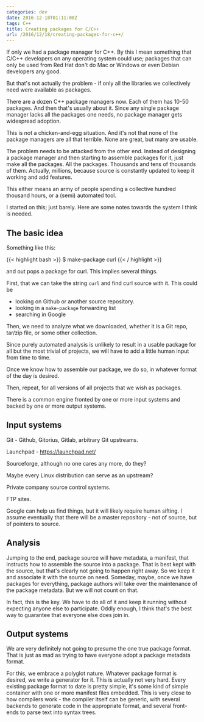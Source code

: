 ```yaml
---
categories: dev
date: 2016-12-18T01:11:00Z
tags: C++
title: Creating packages for C/C++
url: /2016/12/18/creating-packages-for-c++/
---
```


If only we had a package manager for C++. By this I mean something that C/C++ developers on
any operating system could use; packages that can only be used from Red Hat don't do Mac
or Windows or even Debian developers any good.

But that's not actually the problem - if only all the libraries we collectively need
were available as packages.

There are a dozen C++ package managers now. Each of them has 10-50 packages. And then that's
usually about it. Since any single package manager lacks all the packages one needs, no
package manager gets widespread adoption.

This is not a chicken-and-egg situation. And it's not that none of the package managers are
all that terrible. None are great, but many are usable.

The problem needs to be attacked from the other end. Instead of designing a package manager
and then starting to assemble packages for it, just make all the packages. All the packages.
Thousands and tens of thousands of them. Actually, millions, because source is constantly
updated to keep it working and add features.

This either means an army of people spending a collective hundred thousand hours,
or a (semi) automated tool.

I started on this; just barely. Here are some notes towards the system I think is needed.

## The basic idea

Something like this:

{{< highlight bash >}}
$ make-package curl
{{< / highlight >}}

and out pops a package for curl. This implies several things.

First, that we can take the string ``curl`` and find curl source with it. This could be

* looking on Github or another source repository.
* looking in a ``make-package`` forwarding list
* searching in Google

Then, we need to analyze what we downloaded, whether it is a Git repo, tar/zip file, or
some other collection.

Since purely automated analysis is unlikely to result in a usable package for all but the
most trivial of projects, we will have to add a little human input from time to time.

Once we know how to assemble our package, we do so, in whatever format of the day is desired.

Then, repeat, for all versions of all projects that we wish as packages.

There is a common engine fronted by one or more input systems and backed by one or more output
systems.

## Input systems

Git - Github, Gitorius, Gitlab, arbitrary Git upstreams.

Launchpad - https://launchpad.net/

Sourceforge, although no one cares any more, do they?

Maybe every Linux distribution can serve as an upstream?

Private company source control systems.

FTP sites.

Google can help us find things, but it will likely require human sifting. I assume eventually
that there will be a master repository - not of source, but of pointers to source.

## Analysis

Jumping to the end, package source will have metadata, a manifest, that instructs how to
assemble the source into a package. That is best kept with the source, but that's clearly
not going to happen right away. So we keep it and associate it with the source on need. Someday,
maybe, once we have packages for everything, package authors will take over the maintenance
of the package metadata. But we will not count on that.

In fact, this is the key. We have to do all of it and keep it running without expecting
anyone else to participate. Oddly enough, I think that's the best way to guarantee
that everyone else does join in.

## Output systems

We are very definitely not going to presume the one true package format. That is just as mad
as trying to have everyone adopt a package metadata format.

For this, we embrace a polyglot nature. Whatever package format is desired, we write a generator
for it. This is actually not very hard. Every existing package format to date is pretty simple,
it's some kind of simple container with one or more manifest files embedded. This is very close
to how compilers work - the compiler itself can be generic, with several backends to generate
code in the appropriate format, and several front-ends to parse text into syntax trees.
